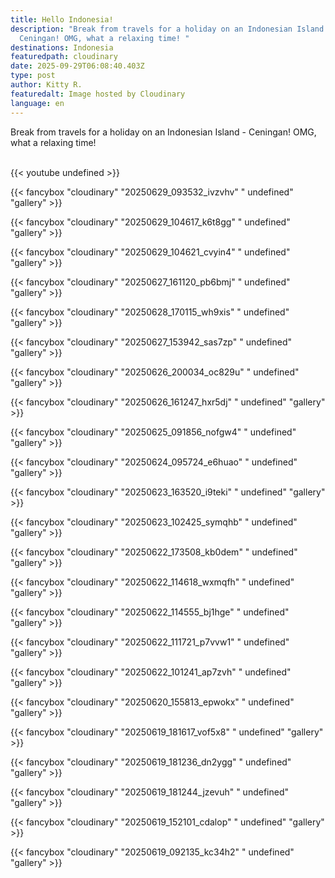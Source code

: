 ```yaml
---
title: Hello Indonesia!
description: "Break from travels for a holiday on an Indonesian Island -
  Ceningan! OMG, what a relaxing time! "
destinations: Indonesia
featuredpath: cloudinary
date: 2025-09-29T06:08:40.403Z
type: post
author: Kitty R.
featuredalt: Image hosted by Cloudinary
language: en
---
```

Break from travels for a holiday on an Indonesian Island - Ceningan! OMG, what a relaxing time! 



<br>{{< youtube undefined >}}</br>

{{< fancybox "cloudinary" "20250629_093532_ivzvhv" " undefined" "gallery" >}}

{{< fancybox "cloudinary" "20250629_104617_k6t8gg" " undefined" "gallery" >}}

{{< fancybox "cloudinary" "20250629_104621_cvyin4" " undefined" "gallery" >}}

{{< fancybox "cloudinary" "20250627_161120_pb6bmj" " undefined" "gallery" >}}

{{< fancybox "cloudinary" "20250628_170115_wh9xis" " undefined" "gallery" >}}

{{< fancybox "cloudinary" "20250627_153942_sas7zp" " undefined" "gallery" >}}

{{< fancybox "cloudinary" "20250626_200034_oc829u" " undefined" "gallery" >}}

{{< fancybox "cloudinary" "20250626_161247_hxr5dj" " undefined" "gallery" >}}

{{< fancybox "cloudinary" "20250625_091856_nofgw4" " undefined" "gallery" >}}

{{< fancybox "cloudinary" "20250624_095724_e6huao" " undefined" "gallery" >}}

{{< fancybox "cloudinary" "20250623_163520_i9teki" " undefined" "gallery" >}}

{{< fancybox "cloudinary" "20250623_102425_symqhb" " undefined" "gallery" >}}

{{< fancybox "cloudinary" "20250622_173508_kb0dem" " undefined" "gallery" >}}

{{< fancybox "cloudinary" "20250622_114618_wxmqfh" " undefined" "gallery" >}}

{{< fancybox "cloudinary" "20250622_114555_bj1hge" " undefined" "gallery" >}}

{{< fancybox "cloudinary" "20250622_111721_p7vvw1" " undefined" "gallery" >}}

{{< fancybox "cloudinary" "20250622_101241_ap7zvh" " undefined" "gallery" >}}

{{< fancybox "cloudinary" "20250620_155813_epwokx" " undefined" "gallery" >}}

{{< fancybox "cloudinary" "20250619_181617_vof5x8" " undefined" "gallery" >}}

{{< fancybox "cloudinary" "20250619_181236_dn2ygg" " undefined" "gallery" >}}

{{< fancybox "cloudinary" "20250619_181244_jzevuh" " undefined" "gallery" >}}

{{< fancybox "cloudinary" "20250619_152101_cdalop" " undefined" "gallery" >}}

{{< fancybox "cloudinary" "20250619_092135_kc34h2" " undefined" "gallery" >}}